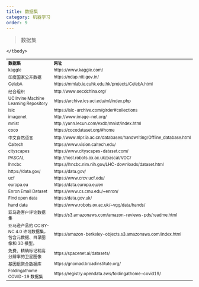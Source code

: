 ```yaml
---
title: 数据集
category: 机器学习
order: 9
---
```


> 数据集
<table width="1033" style="font-size: 0.8em;">
	<tbody>
		<tr>
			<td>
				<strong>
					数据集
				</strong>
			</td>
			<td>
				<strong>
					网址
				</strong>
			</td>
		</tr>
		<tr>
			<td>
				kaggle
			</td>
			<td>
				https://www.kaggle.com/
			</td>
		</tr>
		<tr>
			<td>
				印度国家公开数据
			</td>
			<td>
				https://ndap.niti.gov.in/
			</td>
		</tr>
		<tr>
			<td>
				CelebA
			</td>
			<td>
				https://mmlab.ie.cuhk.edu.hk/projects/CelebA.html
			</td>
		</tr>
		<tr>
			<td>
				经合组织
			</td>
			<td>
				http://www.oecdchina.org/
			</td>
		</tr>
		<tr>
			<td>
				UC Irvine Machine Learning Repository
			</td>
			<td>
				https://archive.ics.uci.edu/ml/index.php
			</td>
		</tr>
		<tr>
			<td>
				isic
			</td>
			<td>
				https://isic-archive.com/girder#collections
			</td>
		</tr>
		<tr>
			<td>
				imagenet
			</td>
			<td>
				http://www.image-net.org/
			</td>
		</tr>
		<tr>
			<td>
				mnist
			</td>
			<td>
				http://yann.lecun.com/exdb/mnist/index.html
			</td>
		</tr>
		<tr>
			<td>
				coco
			</td>
			<td>
				https://cocodataset.org/#home
			</td>
		</tr>
		<tr>
			<td>
				中文自然语言
			</td>
			<td>
				http://www.nlpr.ia.ac.cn/databases/handwriting/Offline_database.html
			</td>
		</tr>
		<tr>
			<td>
				Caltech
			</td>
			<td>
				https://www.vision.caltech.edu/
			</td>
		</tr>
		<tr>
			<td>
				cityscapes
			</td>
			<td>
				https://www.cityscapes-dataset.com/
			</td>
		</tr>
		<tr>
			<td>
				PASCAL
			</td>
			<td>
				http://host.robots.ox.ac.uk/pascal/VOC/
			</td>
		</tr>
		<tr>
			<td>
				lhncbc
			</td>
			<td>
				https://lhncbc.nlm.nih.gov/LHC-downloads/dataset.html
			</td>
		</tr>
		<tr>
			<td>
				https://data.gov/
			</td>
			<td>
				https://data.gov/
			</td>
		</tr>
		<tr>
			<td>
				ucf
			</td>
			<td>
				https://www.crcv.ucf.edu/
			</td>
		</tr>
		<tr>
			<td>
				europa.eu
			</td>
			<td>
				https://data.europa.eu/en
			</td>
		</tr>
		<tr>
			<td>
				Enron Email Dataset
			</td>
			<td>
				https://www.cs.cmu.edu/~enron/
			</td>
		</tr>
		<tr>
			<td>
				Find open data
			</td>
			<td>
				https://data.gov.uk/
			</td>
		</tr>
		<tr>
			<td>
				hand data
			</td>
			<td>
				https://www.robots.ox.ac.uk/~vgg/data/hands/
			</td>
		</tr>
		<tr>
			<td>
				亚马逊客户评论数据集
			</td>
			<td>
				https://s3.amazonaws.com/amazon-reviews-pds/readme.html
			</td>
		</tr>
		<tr>
			<td>
				亚马逊产品的 CC BY-NC 4.0 许可数据集，包含元数据、目录图像和 3D 模型。
			</td>
			<td>
				https://amazon-berkeley-objects.s3.amazonaws.com/index.html
			</td>
		</tr>
		<tr>
			<td>
				免费、精确标记和高分辨率的卫星图像
			</td>
			<td>
				https://spacenet.ai/datasets/
			</td>
		</tr>
		<tr>
			<td>
				基因组聚合数据库
			</td>
			<td>
				https://gnomad.broadinstitute.org/
			</td>
		</tr>
		<tr>
			<td>
				Foldingathome COVID-19 数据集
			</td>
			<td>
				https://registry.opendata.aws/foldingathome-covid19/
			</td>
		</tr>
		
	</tbody>
</table>


